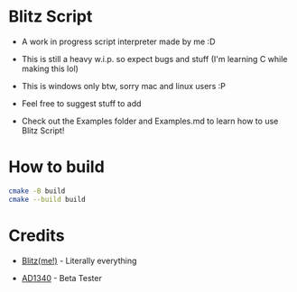 # Blitz Script

* A work in progress script interpreter made by me :D

* This is still a heavy w.i.p. so expect bugs and stuff (I'm learning C while making this lol)

* This is windows only btw, sorry mac and linux users :P

* Feel free to suggest stuff to add

* Check out the Examples folder and Examples.md to learn how to use Blitz Script!

# How to build

```bash
cmake -B build
cmake --build build
```

# Credits

* [Blitz(me!)](https://twitter.com/BlitzEXlmao) - Literally everything

* [AD1340](https://www.youtube.com/channel/UCoGneWevTjYi-ekcU9FCW_Q) - Beta Tester